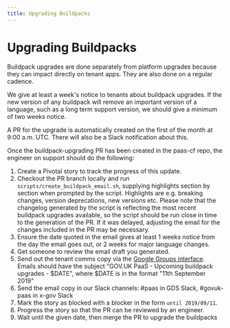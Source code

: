 ```yaml
---
title: Upgrading Buildpacks
---
```


# Upgrading Buildpacks

Buildpack upgrades are done separately from platform upgrades because they can impact directly on tenant apps. They are also done on a regular cadence.

We give at least a week's notice to tenants about buildpack upgrades. If the new version of any buildpack will remove an important version of a language,
such as a long term support version, we should give a minimum of two weeks notice.

A PR for the upgrade is automatically created on the first of the month at 9:00 a.m. UTC. There will also be a Slack notification about this.

Once the buildpack-upgrading PR has been created in the paas-cf repo, the engineer on support should do the following:

1. Create a Pivotal story to track the progress of this update.
1. Checkout the PR branch locally and run `scripts/create_buildpack_email.sh`,
   supplying highlights section by section when prompted by the script. Highlights are e.g. breaking changes, version deprecations, new versions etc.
   Please note that the changelog generated by the script is reflecting the most recent buildpack upgrades available, so the script should be run close in
   time to the generation of the PR. If it was delayed, adjusting the email for the changes included in the PR may be necessary.
1. Ensure the date quoted in the email gives at least 1 weeks notice from the day the email goes out, or 2 weeks for major language changes.
1. Get someone to review the email draft you generated.
1. Send out the tenant comms copy via
   the [Google Groups interface](https://groups.google.com/a/digital.cabinet-office.gov.uk/g/gov-uk-paas-announce).
   Emails should have the subject "GOV.UK PaaS - Upcoming buildpack upgrades - $DATE",
   where $DATE is in the format "11th September 2019"
1. Send the email copy in our Slack channels: #paas in GDS Slack, #govuk-paas in x-gov Slack
1. Mark the story as blocked with a blocker in the form `until 2019/09/11`.
1. Progress the story so that the PR can be reviewed by an engineer.
1. Wait until the given date, then merge the PR to upgrade the buildpacks
